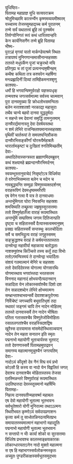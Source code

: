 युधिष्ठिरः-   
पितामह महाप्राज्ञ युधि सत्यपराक्रम  
श्रोतुमिच्छामि कार्त्स्न्येन कृष्णमव्ययमीश्वरम्  
यच्चास्य तेजस्सुमहद्यच्च कर्म पुरातनम्  
तन्मे सर्वं यथातत्त्वं ब्रूहि त्वं पुरुषर्षभ  
तिर्यग्योनिगतं रूपं कथं धारितवान्हरिः  
केन कार्यनिसर्गेण तन्मे ब्रूहि पितामह  
भीष्मः-  
पुराऽहं मृगयां यातो मार्कण्डेयाश्रमे स्थितः  
तत्रापश्यं मुनिगणान्समासीनान्सहस्रशः  
ततस्ते मधुपर्केण पूजां चक्रुरथो मयि  
प्रतिगृह्य च तां पूजां प्रत्यनन्दमृषीनहम्  
कथैषा कथिता तत्र कश्यपेन महर्षिणा  
मनःप्रह्लादिनीं दिव्यां तामिहैकमनाश्शृणु  
काश्यपः-  
धर्मो हि भगवान्विष्णुर्वराहो यज्ञरूपधृक्  
तन्मयश्च जगत्सर्वमात्मा सर्वस्य चात्मवान्  
पुरा दानवमुख्या हि क्रोधलोभसमन्विताः  
बलेन मत्ताश्शतशो नरकाद्या महासुराः  
तथैव चान्ये बहवो दानवा युद्धदुर्मदाः  
न सहन्ते स्म देवानां समृद्धिं तामनुत्तमाम्  
दानवैरर्द्यमानास्तु देवा देवर्षयस्तथा  
न शर्म लेभिरे राजन्क्लिश्यमानास्सहस्रशः  
पृथिवीं चार्तरूपां ते समपश्यन्दिवौकसः  
दानवैरभिसङ्कीर्णां घोररूपैर्महाबलैः  
भारार्तामकृष्टां च दुःखितां श्नतिमिच्छतीम्  
देवाः-  
अथादितेयास्सन्त्रस्ता ब्रह्माणमिदमब्रुवन्  
कथं शक्ष्यामहे ब्रह्मन्दानवैरभिमर्दनम्  
काश्यपः-  
स्वयम्भूस्तानुवाचेदं निसृष्टोऽत्र विधिर्मया  
ते वरेणाभिसम्मत्ता बलेन च मदेन च  
नावबुद्ध्यन्ति सम्मूढा विष्णुमव्यक्तदर्शनम्  
वराहरूपिणं देवमधृष्यममरैरपि  
एष वेगेन गत्वा वै यत्र ते दानवाधमाः  
अन्तर्भूमिगता घोरा निवसन्ति सहस्रशः  
शमयिष्यति तच्छ्रुत्वा जहृषुस्सुरसत्तमाः  
ततो विष्णुर्महातेजा वाराहं रूपमास्थितः  
अन्तर्भूमिं सम्प्रविश्य जगाम दितिजान्प्रति  
दृष्ट्वा च सहितास्सर्वे दैत्यास्सत्वममानुषम्  
प्रसह्य सहितास्सर्वे सन्तस्थुः कालचोदिताः  
सर्वे च समभिद्रुत्य वराहं जगृहुस्समम्  
सङ्क्रुद्धाश्च वराहं ते कर्षयन्तततस्ततः  
दानवेन्द्रा महावीर्या महाकाया बलोद्धताः  
नाशक्नुवंश्च किञ्चित्ते तस्य कर्तुं तदा विभोः  
ततोऽगमन्विस्मयं ते दानवेन्द्रा भयार्दिताः  
संशयं गतमात्मानं मेनिरे च सहस्रशः  
ततो देवादिदेवस्स योगात्मा योगसारथिः  
योगमास्थाय भगवांस्तदा भरतसत्तम  
विननाद महानादं क्षोभयन्दैत्यदानवान्  
सन्नादिता येन लोकास्सर्वाश्चैव दिशो दश  
तेन सन्नादशब्देन लेभिरे क्षोभमात्मनः  
सम्भ्रान्ताश्चाभवन्सर्वे देवाश्शक्रपुरोगमाः  
निर्विचेष्टं जगच्चापि बभूवातिभृशं तदा  
स्थावरं जङ्गमं चापि तेन नादेन मोहितम्  
ततस्ते दानवास्सर्वे तेन नादेन भीषिताः  
पतिता गतासवश्चैव विष्णुतेजोविमोहिताः  
रसातलगतांश्चैव वराहस्त्रिदशद्विषः  
खुरैस्स दारयामास मांसमेदोस्थिसञ्चयान्  
नादेन तेन महता सनातन इति स्मृतः  
पद्मनाभो महायोगी भूताचार्यस्स भूतराट्  
ततो देवगणास्सर्वे पितामहमुपाद्रवन्  
समागम्य महात्मानमूचुश्चैनं जगत्पतिम्  
देवाः-  
नादोऽयं कीदृशो देव नैनं विद्म वयं प्रभो  
कोऽसौ हि कस्य वा नादो येन विह्वलितं जगत्  
देवाश्च दानवाश्चैव मोहितास्तस्य तेजसा  
एतस्मिन्नन्तरे विष्णुर्वाराहं रूपमास्थितः  
उदतिष्ठत्तदा देवस्स्तूयमानो महर्षिभिः  
पितामहः-   
निहत्य दानवपतीन्महावर्ष्मा महाबलः  
एष देवो महायोगी भूतात्मा भूतभावनः  
सर्वभूतेश्वरो योगी मुनिरात्मा तथाऽऽत्मनः  
स्थिरीभवत कृष्णोऽयं सर्वपापप्रणाशनः  
कृत्वा कर्म तु साध्वेतन्निनदत्यमितप्रभः  
समायातस्स्वमात्मानं महाभागो महाद्युतिः  
पद्मनाभो महायोगी भूतात्मा भूतभावनः  
न सन्तापो न भीः कार्या शोको वा सुरसत्तमाः  
विधिरेष प्रभावश्च कालस्सङ्क्षयकारकः  
लोकान्धारयताऽनेन नादो मुक्तो महात्मना  
स एष हि महाभागस्सर्वलोकनमस्कृतः  
अच्युतः पुण्डरीकाक्षस्सर्वभूतसमुद्भवः   
